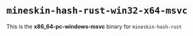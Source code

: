# `mineskin-hash-rust-win32-x64-msvc`

This is the **x86_64-pc-windows-msvc** binary for `mineskin-hash-rust`
